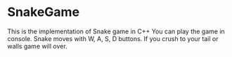 # SnakeGame
This is the implementation of Snake game in C++
You can play the game in console. Snake moves with W, A, S, D buttons. If you crush to your tail or walls game will over. 
